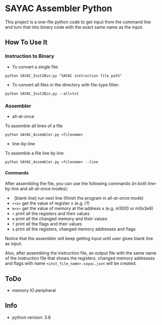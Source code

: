 # SAYAC Assembler Python

This project is a one-file python code to get input from the command line and turn that into binary code with the exact
same name as the input.

## How To Use It

### Instruction to Binary

- To convert a single file:

```
python SAYAC_Inst2Bin.py "SAYAC instruction file path"
```

- To convert all files in the directory with file-type filter:

```
python SAYAC_Inst2Bin.py --all=txt
```

### Assembler

- all-at-once

To assemble all lines of a file

```
python SAYAC_Assembler.py <filename>
```

- line-by-line

To assemble a file line by line

```
python SAYAC_Assembler.py <filename> --line
```

#### Commands

After assembling the file, you can use the following commands (in both line-by-line and all-at-once modes):

- ` `[blank line] run next line (finish the program in all-at-once mode)
- `r<x>` get the value of register x (e.g. r1)
- `m<x>` get the value of memory at the address x (e.g. m1000 or m0x3e8)
- `r` print all the registers and their values
- `m` print all the changed memory and their values
- `f` print all the flags and their values
- `a` print all the registers, changed memory addresses and flags

Notice that the assembler will keep getting input until user gives blank line as input.

Also, after assembling the instruction file, an output file with the same name of the instruction file that shows the
registers, changed memory addresses and flags with name `<inst_file_name>.sayac.json` will be created.

## ToDo

- memory IO peripheral

## Info

- python version: 3.8